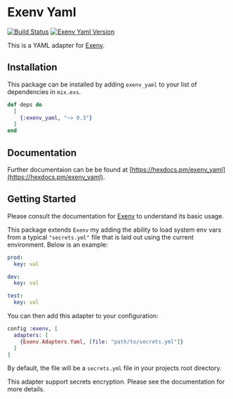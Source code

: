 # Exenv Yaml

[![Build Status](https://travis-ci.org/nsweeting/exenv_yaml.svg?branch=master)](https://travis-ci.org/nsweeting/exenv_yaml)
[![Exenv Yaml Version](https://img.shields.io/hexpm/v/exenv_yaml.svg)](https://hex.pm/packages/exenv_yaml)

This is a YAML adapter for [Exenv](https://github.com/nsweeting/exenv).

## Installation

This package can be installed by adding `exenv_yaml` to your list of dependencies in `mix.exs`.

```elixir
def deps do
  [
    {:exenv_yaml, "~> 0.3"}
  ]
end
```

## Documentation

Further documentaion can be be found at [https://hexdocs.pm/exenv_yaml](https://hexdocs.pm/exenv_yaml).

## Getting Started

Please consult the documentation for [Exenv](https://github.com/nsweeting/exenv) to
understand its basic usage.

This package extends `Exenv` my adding the ability to load system env vars from a typical `"secrets.yml"` file that is laid out using the current environment. Below is an
example:

```yml
prod:
  key: val

dev:
  key: val

test:
  key: val
```

You can then add this adapter to your configuration:

```elixir
config :exenv, [
  adapters: [
    {Exenv.Adapters.Yaml, [file: "path/to/secrets.yml"]}
  ]
]
```

By default, the file will be a `secrets.yml` file in your projects root directory.

This adapter support secrets encryption. Please see the documentation for more details.